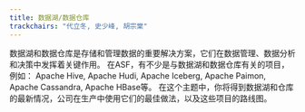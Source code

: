 ```yaml
---
title: 数据湖/数据仓库
trackchairs: "代立冬, 史少峰, 胡宗棠"
---
```


数据湖和数据仓库是存储和管理数据的重要解决方案，它们在数据管理、数据分析和决策中发挥着关键作用。
在ASF，有不少是与数据湖和数据仓库有关的项目，例如：
Apache Hive, Apache Hudi, Apache Iceberg, Apache Paimon, Apache Cassandra, Apache HBase等。
在这个主题中，你将得到数据湖和仓库的最新情况，公司在生产中使用它们的最佳做法，以及这些项目的路线图。
